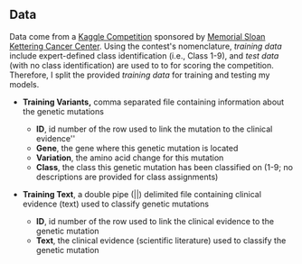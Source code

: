 ## Data
Data come from a [Kaggle Competition](https://www.kaggle.com/c/msk-redefining-cancer-treatment/data) sponsored by [Memorial Sloan Kettering Cancer Center](https://www.mskcc.org). Using the contest's nomenclature, *training data* include expert-defined class identification (i.e., Class 1-9), and *test data* (with no class identification) are used to to for scoring the competition. Therefore, I split the provided *training data* for training and testing my models.

- **Training Variants,** comma separated file containing information about the genetic mutations
   - **ID**, id number of the row used to link the mutation to the clinical evidence''
   - **Gene**, the gene where this genetic mutation is located
   - **Variation**, the amino acid change for this mutation
   - **Class**, the class this genetic mutation has been classified on (1-9; no descriptions are provided for class assignments)  
   
   
- **Training Text**, a double pipe (||) delimited file containing clinical evidence (text) used to classify genetic mutations
   - **ID**, id number of the row used to link the clinical evidence to the genetic mutation
   - **Text**, the clinical evidence (scientific literature) used to classify the genetic mutation
